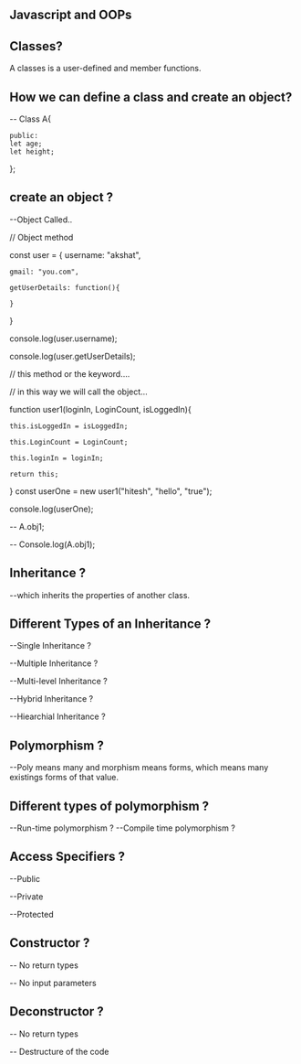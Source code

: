 ## Javascript and OOPs

## Classes?

A classes is a user-defined and member functions.

## How we can define a class and create an object?

-- Class A{

    public:
    let age;
    let height;
};

## create an object ?

--Object Called..

// Object method 

const user = {
    username: "akshat",
   
    gmail: "you.com",

    getUserDetails: function(){

    }
    

}

console.log(user.username);

console.log(user.getUserDetails);


// this method or the keyword....

// in this way we will call the object...

function user1(loginIn, LoginCount, isLoggedIn){

    this.isLoggedIn = isLoggedIn;

    this.LoginCount = LoginCount;

    this.loginIn = loginIn;

    return this;
}
const userOne = new user1("hitesh", "hello", "true");


console.log(userOne);



-- A.obj1;


-- Console.log(A.obj1);

## Inheritance ?
--which inherits the properties of another class.

## Different Types of an Inheritance ?
--Single Inheritance ?

--Multiple Inheritance ?

--Multi-level Inheritance ?

--Hybrid Inheritance ?

--Hiearchial Inheritance ?

## Polymorphism ?

--Poly means many and morphism means forms, which means many existings forms of that value.

## Different types of polymorphism ?

--Run-time polymorphism ?
--Compile time polymorphism ?

## Access Specifiers ?

--Public

--Private

--Protected 

## Constructor ?

-- No return types 

-- No input parameters 

## Deconstructor ?

-- No return types

-- Destructure of the code



